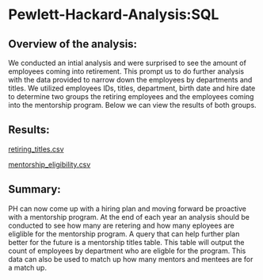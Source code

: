# Pewlett-Hackard-Analysis:SQL

## Overview of the analysis:
We conducted an intial analysis and were surprised to see the amount of employees coming into retirement. This prompt us to do further analysis with the data provided to narrow down the employees by departments and titles. We utilized employees IDs, titles, department, birth date and hire date to determine two groups the retiring employees and the employees coming into the mentorship program. Below we can view the results of both groups. 

## Results:
[retiring_titles.csv](https://github.com/SilvaniaR/Pewlett-Hackard-Analysis/files/8052614/retiring_titles.csv)

[mentorship_eligibility.csv](https://github.com/SilvaniaR/Pewlett-Hackard-Analysis/files/8052615/mentorship_eligibility.csv)


## Summary:
PH can now come up with a hiring plan and moving forward be proactive with a mentorship program. At the end of each year an analysis should be conducted to see how many are retering and how many eployees are eliglible for the mentorship program. A query that can help further plan better for the future is a mentorship titles table. This table will output the count of employees by department who are eligble for the program. This data can also be used to match up how many mentors and mentees are for a match up.
